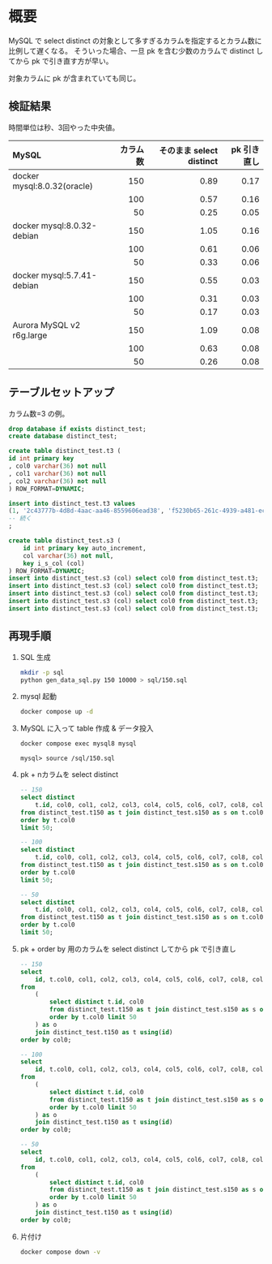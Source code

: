 # 概要

MySQL で select distinct の対象として多すぎるカラムを指定するとカラム数に比例して遅くなる。
そういった場合、一旦 pk を含む少数のカラムで distinct してから pk で引き直す方が早い。

対象カラムに pk が含まれていても同じ。

## 検証結果

時間単位は秒、3回やった中央値。

| MySQL                       | カラム数 | そのまま select distinct | pk 引き直し |
| :-------------------------- | -------: | -----------------------: | ----------: |
| docker mysql:8.0.32(oracle) |      150 |                     0.89 |        0.17 |
|                             |      100 |                     0.57 |        0.16 |
|                             |       50 |                     0.25 |        0.05 |
| docker mysql:8.0.32-debian  |      150 |                     1.05 |        0.16 |
|                             |      100 |                     0.61 |        0.06 |
|                             |       50 |                     0.33 |        0.06 |
| docker mysql:5.7.41-debian  |      150 |                     0.55 |        0.03 |
|                             |      100 |                     0.31 |        0.03 |
|                             |       50 |                     0.17 |        0.03 |
| Aurora MySQL v2 r6g.large   |      150 |                     1.09 |        0.08 |
|                             |      100 |                     0.63 |        0.08 |
|                             |       50 |                     0.26 |        0.08 |

## テーブルセットアップ

カラム数=3 の例。

```sql
drop database if exists distinct_test;
create database distinct_test;

create table distinct_test.t3 (
id int primary key
, col0 varchar(36) not null
, col1 varchar(36) not null
, col2 varchar(36) not null
) ROW_FORMAT=DYNAMIC;

insert into distinct_test.t3 values
(1, '2c43777b-4d8d-4aac-aa46-8559606ead38', 'f5230b65-261c-4939-a481-ec335bdbc642', 'e360893e-dd6c-4695-8cfb-a9b3a75a207c')
-- 続く
;

create table distinct_test.s3 (
    id int primary key auto_increment,
    col varchar(36) not null,
    key i_s_col (col)
) ROW_FORMAT=DYNAMIC;
insert into distinct_test.s3 (col) select col0 from distinct_test.t3;
insert into distinct_test.s3 (col) select col0 from distinct_test.t3;
insert into distinct_test.s3 (col) select col0 from distinct_test.t3;
insert into distinct_test.s3 (col) select col0 from distinct_test.t3;
insert into distinct_test.s3 (col) select col0 from distinct_test.t3;
```

## 再現手順

1. SQL 生成

    ```sh
    mkdir -p sql
    python gen_data_sql.py 150 10000 > sql/150.sql
    ```
1. mysql 起動

    ```sh
    docker compose up -d
    ```
1. MySQL に入って table 作成 & データ投入

    ```sh
    docker compose exec mysql8 mysql
    ```

    ```
    mysql> source /sql/150.sql
    ```
1. pk + nカラムを select distinct

    ```sql
    -- 150
    select distinct
        t.id, col0, col1, col2, col3, col4, col5, col6, col7, col8, col9, col10, col11, col12, col13, col14, col15, col16, col17, col18, col19, col20, col21, col22, col23, col24, col25, col26, col27, col28, col29, col30, col31, col32, col33, col34, col35, col36, col37, col38, col39, col40, col41, col42, col43, col44, col45, col46, col47, col48, col49, col50, col51, col52, col53, col54, col55, col56, col57, col58, col59, col60, col61, col62, col63, col64, col65, col66, col67, col68, col69, col70, col71, col72, col73, col74, col75, col76, col77, col78, col79, col80, col81, col82, col83, col84, col85, col86, col87, col88, col89, col90, col91, col92, col93, col94, col95, col96, col97, col98, col99, col100, col101, col102, col103, col104, col105, col106, col107, col108, col109, col110, col111, col112, col113, col114, col115, col116, col117, col118, col119, col120, col121, col122, col123, col124, col125, col126, col127, col128, col129, col130, col131, col132, col133, col134, col135, col136, col137, col138, col139, col140, col141, col142, col143, col144, col145, col146, col147, col148, col149
    from distinct_test.t150 as t join distinct_test.s150 as s on t.col0 = s.col
    order by t.col0
    limit 50;
    
    -- 100
    select distinct
        t.id, col0, col1, col2, col3, col4, col5, col6, col7, col8, col9, col10, col11, col12, col13, col14, col15, col16, col17, col18, col19, col20, col21, col22, col23, col24, col25, col26, col27, col28, col29, col30, col31, col32, col33, col34, col35, col36, col37, col38, col39, col40, col41, col42, col43, col44, col45, col46, col47, col48, col49, col50, col51, col52, col53, col54, col55, col56, col57, col58, col59, col60, col61, col62, col63, col64, col65, col66, col67, col68, col69, col70, col71, col72, col73, col74, col75, col76, col77, col78, col79, col80, col81, col82, col83, col84, col85, col86, col87, col88, col89, col90, col91, col92, col93, col94, col95, col96, col97, col98, col99
    from distinct_test.t150 as t join distinct_test.s150 as s on t.col0 = s.col
    order by t.col0
    limit 50;

    -- 50
    select distinct
        t.id, col0, col1, col2, col3, col4, col5, col6, col7, col8, col9, col10, col11, col12, col13, col14, col15, col16, col17, col18, col19, col20, col21, col22, col23, col24, col25, col26, col27, col28, col29, col30, col31, col32, col33, col34, col35, col36, col37, col38, col39, col40, col41, col42, col43, col44, col45, col46, col47, col48, col49
    from distinct_test.t150 as t join distinct_test.s150 as s on t.col0 = s.col
    order by t.col0
    limit 50;
    ```

1. pk + order by 用のカラムを select distinct してから pk で引き直し

    ```sql
    -- 150
    select
        id, t.col0, col1, col2, col3, col4, col5, col6, col7, col8, col9, col10, col11, col12, col13, col14, col15, col16, col17, col18, col19, col20, col21, col22, col23, col24, col25, col26, col27, col28, col29, col30, col31, col32, col33, col34, col35, col36, col37, col38, col39, col40, col41, col42, col43, col44, col45, col46, col47, col48, col49, col50, col51, col52, col53, col54, col55, col56, col57, col58, col59, col60, col61, col62, col63, col64, col65, col66, col67, col68, col69, col70, col71, col72, col73, col74, col75, col76, col77, col78, col79, col80, col81, col82, col83, col84, col85, col86, col87, col88, col89, col90, col91, col92, col93, col94, col95, col96, col97, col98, col99, col100, col101, col102, col103, col104, col105, col106, col107, col108, col109, col110, col111, col112, col113, col114, col115, col116, col117, col118, col119, col120, col121, col122, col123, col124, col125, col126, col127, col128, col129, col130, col131, col132, col133, col134, col135, col136, col137, col138, col139, col140, col141, col142, col143, col144, col145, col146, col147, col148, col149
    from 
        (
            select distinct t.id, col0
            from distinct_test.t150 as t join distinct_test.s150 as s on t.col0 = s.col
            order by t.col0 limit 50
        ) as o
        join distinct_test.t150 as t using(id)
    order by col0;

    -- 100
    select
        id, t.col0, col1, col2, col3, col4, col5, col6, col7, col8, col9, col10, col11, col12, col13, col14, col15, col16, col17, col18, col19, col20, col21, col22, col23, col24, col25, col26, col27, col28, col29, col30, col31, col32, col33, col34, col35, col36, col37, col38, col39, col40, col41, col42, col43, col44, col45, col46, col47, col48, col49, col50, col51, col52, col53, col54, col55, col56, col57, col58, col59, col60, col61, col62, col63, col64, col65, col66, col67, col68, col69, col70, col71, col72, col73, col74, col75, col76, col77, col78, col79, col80, col81, col82, col83, col84, col85, col86, col87, col88, col89, col90, col91, col92, col93, col94, col95, col96, col97, col98, col99
    from 
        (
            select distinct t.id, col0
            from distinct_test.t150 as t join distinct_test.s150 as s on t.col0 = s.col
            order by t.col0 limit 50
        ) as o
        join distinct_test.t150 as t using(id)
    order by col0;

    -- 50
    select
        id, t.col0, col1, col2, col3, col4, col5, col6, col7, col8, col9, col10, col11, col12, col13, col14, col15, col16, col17, col18, col19, col20, col21, col22, col23, col24, col25, col26, col27, col28, col29, col30, col31, col32, col33, col34, col35, col36, col37, col38, col39, col40, col41, col42, col43, col44, col45, col46, col47, col48, col49, col50, col51, col52, col53, col54, col55, col56, col57, col58, col59, col60, col61, col62, col63, col64, col65, col66, col67, col68, col69, col70, col71, col72, col73, col74, col75, col76, col77, col78, col79, col80, col81, col82, col83, col84, col85, col86, col87, col88, col89, col90, col91, col92, col93, col94, col95, col96, col97, col98, col99
    from 
        (
            select distinct t.id, col0
            from distinct_test.t150 as t join distinct_test.s150 as s on t.col0 = s.col
            order by t.col0 limit 50
        ) as o
        join distinct_test.t150 as t using(id)
    order by col0;
    ```
1. 片付け

    ```sh
    docker compose down -v
    ```
